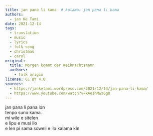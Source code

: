 ```yaml
---
title: jan pana li kama  # kalama: jan pana li kama
authors:
  - jan Ke Tami
date: 2021-12-14
tags:
  - translation
  - music
  - lyrics
  - folk song
  - christmas
  - carol
original:
  title: Morgen kommt der Weihnachtsmann
  authors:
    - folk origin
license: CC BY 4.0
sources:
  - https://janketami.wordpress.com/2021/12/14/jan-pana-li-kama/
  - https://www.youtube.com/watch?v=kAeIhMwz6g8
---
```


jan pana li pana lon  \
tenpo suno kama.  \
mi wile e sitelen  \
e lipu e musi ilo  \
e len pi sama soweli e ilo kalama kin
